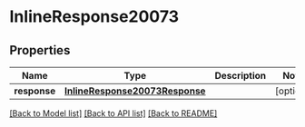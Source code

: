 # InlineResponse20073

## Properties
Name | Type | Description | Notes
------------ | ------------- | ------------- | -------------
**response** | [**InlineResponse20073Response**](InlineResponse20073Response.md) |  | [optional] 

[[Back to Model list]](../README.md#documentation-for-models) [[Back to API list]](../README.md#documentation-for-api-endpoints) [[Back to README]](../README.md)



